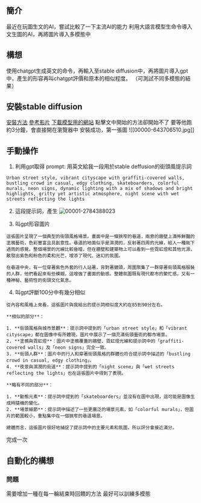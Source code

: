 ## 簡介
最近在玩圖生文的AI，嘗試比較了一下主流AI的能力
利用大語言模型生命令導入文生圖的AI，再將圖片導入多模態中

## 構想
使用chatgpt生成英文的命令，再輸入至stable diffusion中，再將圖片導入gpt中，產生的形容再叫chatgpt評價和原本的相似程度。
（可測試不同多模態的結果）
## 安裝stable diffusion
[安裝方法](https://blog.csdn.net/sheex2012/article/details/138206606)
[參考影片](https://www.youtube.com/watch?v=Wc1oXuOIZk8)
[下載模型用的網站](https://civitai.com/)
點擊文中開始的方法卻開始不了
要等他跑約3分鐘，會直接開在瀏覽器中
安裝成功，第一張圖
![[00000-643706510.jpg]]
## 手動操作
1. 利用gpt取得
prompt:
用英文給我一段用於stable deffusion的街頭風提示詞
```
Urban street style, vibrant cityscape with graffiti-covered walls, bustling crowd in casual, edgy clothing, skateboarders, colorful murals, neon signs, dynamic lighting with a mix of shadows and bright highlights, gritty yet artistic atmosphere, night scene with wet streets reflecting the lights
```
2. 這段提示詞，產生
![00001-2784388023](https://github.com/user-attachments/assets/ef47afc9-dd51-4454-922b-4decea689bbc)

3. 叫gpt形容圖片
```
這張圖片呈現了一個典型的街頭風格場景。畫面中是一條狹窄的巷道，兩旁的牆壁上滿佈鮮豔的塗鴉藝術，色彩豐富且具創意性。巷道的地面似乎是濕潤的，反射著四周的光線，給人一種剛下過雨的感覺。整個場景的光線比較昏暗，但在牆壁和建築物上可以看到一些霓虹燈和其他光源，散發出紫色和粉色的柔和光芒，增添了現代、迷幻的氛圍。

在巷道中央，有一位穿著紫色外套的行人站著，背對著鏡頭，周圍聚集了一群穿著街頭風格服裝的人群，他們看起來有些模糊，這增強了畫面的動感。整體氛圍既有現代都市的繁忙感，又有一種神秘、藝術性的街頭文化氣息。
```
4. 叫gpt評斷100分中有幾分相似
```
從內容和風格上來看，這張圖片與我給出的提示詞相似度大約在85到90分左右。

**相似的部分**：

1. **街頭風格與城市景觀**：提示詞中提到的「urban street style」和「vibrant cityscape」都在圖像中有所體現，圖片中展示了一個充滿街頭藝術的都市場景。
2. **塗鴉與霓虹燈**：圖片中塗鴉覆蓋的牆壁、霓虹燈光線和提示詞中的「graffiti-covered walls」及「neon signs」完全一致。
3. **街頭人群**：圖片中的行人和穿著街頭風格的群體也符合提示詞中描述的「bustling crowd in casual, edgy clothing」。
4. **夜景與濕潤的街道**：提示詞中提到的「night scene」與「wet streets reflecting the lights」也在這張圖片中得到了表現。

**略有不同的部分**：

1. **動態元素**：提示詞中提到的「skateboarders」並沒有在圖中出現，這可能是圖像生成時隨機的變化。
2. **場景細節**：提示詞中描述了一些更廣泛的場景元素，如「colorful murals」，但圖片的範圍較小，重點集中在一個狹窄的巷道場景。

總體而言，這張圖片很好地捕捉了提示詞中的主要元素和氛圍，所以評分會接近滿分。
```
完成一次
## 自動化的構想
### 問題
需要增加一種在每一輪結束時回饋的方法
最好可以訓練多模態
